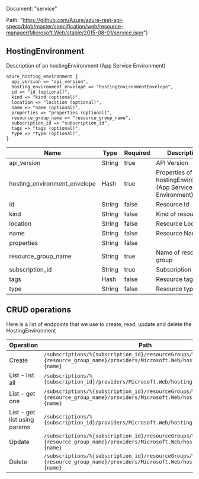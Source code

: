 Document: "service"


Path: "https://github.com/Azure/azure-rest-api-specs/blob/master/specification/web/resource-manager/Microsoft.Web/stable/2015-08-01/service.json")

## HostingEnvironment

Description of an hostingEnvironment (App Service Environment)

```puppet
azure_hosting_environment {
  api_version => "api_version",
  hosting_environment_envelope => "hostingEnvironmentEnvelope",
  id => "id (optional)",
  kind => "kind (optional)",
  location => "location (optional)",
  name => "name (optional)",
  properties => "properties (optional)",
  resource_group_name => "resource_group_name",
  subscription_id => "subscription_id",
  tags => "tags (optional)",
  type => "type (optional)",
}
```

| Name        | Type           | Required       | Description       |
| ------------- | ------------- | ------------- | ------------- |
|api_version | String | true | API Version |
|hosting_environment_envelope | Hash | true | Properties of hostingEnvironment (App Service Environment) |
|id | String | false | Resource Id |
|kind | String | false | Kind of resource |
|location | String | false | Resource Location |
|name | String | false | Resource Name |
|properties | String | false |  |
|resource_group_name | String | true | Name of resource group |
|subscription_id | String | true | Subscription Id |
|tags | Hash | false | Resource tags |
|type | String | false | Resource type |



## CRUD operations

Here is a list of endpoints that we use to create, read, update and delete the HostingEnvironment

| Operation | Path | Verb | Description | OperationID |
| ------------- | ------------- | ------------- | ------------- | ------------- |
|Create|`/subscriptions/%{subscription_id}/resourceGroups/%{resource_group_name}/providers/Microsoft.Web/hostingEnvironments/%{name}`|Put||HostingEnvironments_CreateOrUpdateHostingEnvironment|
|List - list all|`/subscriptions/%{subscription_id}/providers/Microsoft.Web/hostingEnvironments`|Get||Global_GetAllHostingEnvironments|
|List - get one|`/subscriptions/%{subscription_id}/resourceGroups/%{resource_group_name}/providers/Microsoft.Web/hostingEnvironments/%{name}`|Get||HostingEnvironments_GetHostingEnvironment|
|List - get list using params|`/subscriptions/%{subscription_id}/providers/Microsoft.Web/hostingEnvironments`|Get||Global_GetAllHostingEnvironments|
|Update|`/subscriptions/%{subscription_id}/resourceGroups/%{resource_group_name}/providers/Microsoft.Web/hostingEnvironments/%{name}`|Put||HostingEnvironments_CreateOrUpdateHostingEnvironment|
|Delete|`/subscriptions/%{subscription_id}/resourceGroups/%{resource_group_name}/providers/Microsoft.Web/hostingEnvironments/%{name}`|Delete||HostingEnvironments_DeleteHostingEnvironment|
